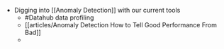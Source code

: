 - Digging into [[Anomaly Detection]] with our current tools
	- #Datahub data profiling
	- [[articles/Anomaly Detection How to Tell Good Performance From Bad]]
	-
